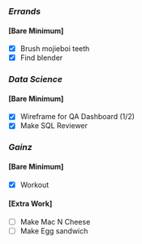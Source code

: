 ### *Errands*
#### [Bare Minimum]
* [x] Brush mojieboi teeth
* [x] Find blender
### *Data Science*
#### [Bare Minimum]
* [x] Wireframe for QA Dashboard (1/2)
* [x] Make SQL Reviewer
### *Gainz*
#### [Bare Minimum]
* [x] Workout
#### [Extra Work]
* [ ] Make Mac N Cheese
* [ ] Make Egg sandwich